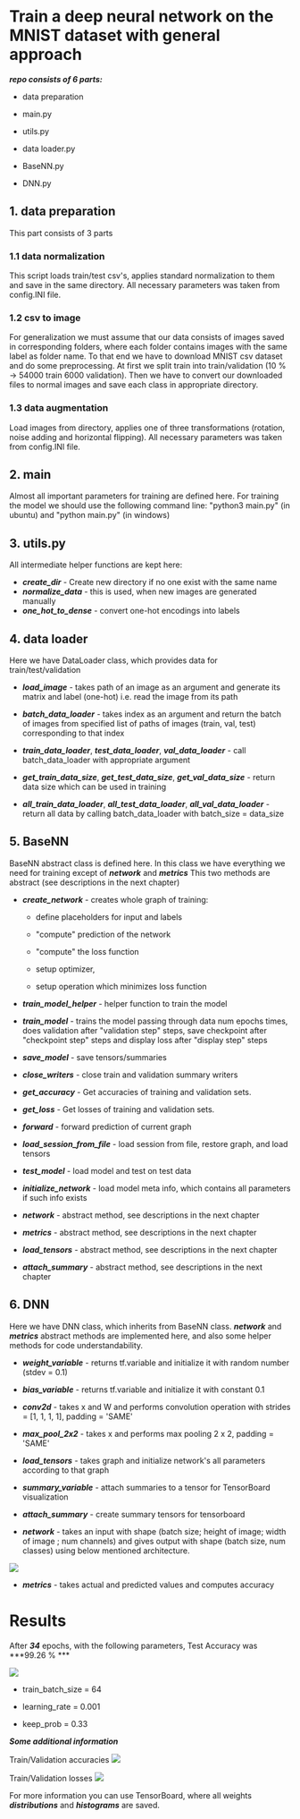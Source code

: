 # Train a deep neural network on the MNIST dataset with general approach

***repo consists of 6 parts:***

* data preparation

* main.py

* utils.py

* data loader.py

* BaseNN.py

* DNN.py

## 1. data preparation

This part consists of 3 parts

### 1.1 data normalization

This script loads train/test csv's, applies standard normalization to them and save in the same directory.
All necessary parameters was taken from config.INI file.

### 1.2 csv to image

For generalization we must assume that our data consists of images saved in corresponding folders, where each folder contains images with the same label as folder name. To that end we have to download MNIST csv dataset and do some preprocessing. At first we split train into train/validation (10 % -> 54000 train 6000 validation). Then we have to convert our downloaded files to normal images and save each class in appropriate directory.

### 1.3 data augmentation

Load images from directory, applies one of three transformations (rotation, noise adding and horizontal flipping).
All necessary parameters was taken from config.INI file.

## 2. main

Almost all important parameters for training are defined here. For training the model we should use the following command line: "python3 main.py" (in ubuntu) and "python main.py" (in windows)

## 3. utils.py

All intermediate helper functions are kept here:

* ***create_dir*** - Create new directory if no one exist with the same name
* ***normalize_data*** - this is used, when new images are generated manually
* ***one_hot_to_dense*** - convert one-hot encodings into labels

## 4. data loader

Here we have DataLoader class, which provides data for train/test/validation

* ***load_image*** - takes path of an image as an argument and generate its matrix and label (one-hot) i.e. read the image from its path

* ***batch_data_loader*** - takes index as an argument and return the batch of images from specified list of paths of images (train, val, test) corresponding to that index

* ***train_data_loader***, ***test_data_loader***, ***val_data_loader*** - call batch_data_loader with appropriate argument

* ***get_train_data_size***, ***get_test_data_size***, ***get_val_data_size*** - return data size which can be used in training

* ***all_train_data_loader***, ***all_test_data_loader***, ***all_val_data_loader*** - return all data by calling batch_data_loader with batch_size = data_size

## 5. BaseNN

BaseNN abstract class is defined here. In this class we have everything we need for training except of ***network*** and ***metrics***
This two methods are abstract (see descriptions in the next chapter)

* ***create_network*** - creates whole graph of training:

    * define placeholders for input and labels

    * "compute" prediction of the network

    * "compute" the loss function

    * setup optimizer,

    * setup operation which minimizes loss function

* ***train_model_helper*** - helper function to train the model

* ***train_model*** - trains the model passing through data num epochs times, does validation after "validation step" steps, save checkpoint after "checkpoint step" steps and display loss after "display step" steps

* ***save_model*** - save tensors/summaries

* ***close_writers*** - close train and validation summary writers

* ***get_accuracy*** - Get accuracies of training and validation sets.

* ***get_loss*** - Get losses of training and validation sets.

* ***forward*** - forward prediction of current graph

* ***load_session_from_file*** - load session from file, restore graph, and load tensors

* ***test_model*** - load model and test on test data

* ***initialize_network*** - load model meta info, which contains all parameters if such info exists

* ***network*** - abstract method, see descriptions in the next chapter

* ***metrics*** - abstract method, see descriptions in the next chapter

* ***load_tensors*** - abstract method, see descriptions in the next chapter

* ***attach_summary*** - abstract method, see descriptions in the next chapter

## 6. DNN

Here we have DNN class, which inherits from BaseNN class. ***network*** and ***metrics*** abstract methods are implemented here, and also some helper methods for code understandability.

* ***weight_variable*** - returns tf.variable and initialize it with random number (stdev = 0.1)

* ***bias_variable*** - returns tf.variable and initialize it with constant 0.1

* ***conv2d*** - takes x and W and performs convolution operation with strides = [1, 1, 1, 1], padding = 'SAME'

* ***max_pool_2x2*** - takes x and performs max pooling 2 x 2, padding = 'SAME'

* ***load_tensors*** - takes graph and initialize network's all parameters according to that graph

* ***summary_variable*** - attach summaries to a tensor for TensorBoard visualization

* ***attach_summary*** - create summary tensors for tensorboard

* ***network*** - takes an input with shape (batch size; height of image; width of image ; num channels) and gives output with shape (batch size, num classes) using below mentioned architecture.

![](_assets/nn_1_30-10-2019_01-48-27_train.png)

* ***metrics*** - takes actual and predicted values and computes accuracy


# Results

After ***34*** epochs, with the following parameters, Test Accuracy was ***99.26 % ***

![](_assets/prediction.png)

* train_batch_size = 64

* learning_rate = 0.001

* keep_prob = 0.33

***Some additional information***

Train/Validation accuracies
![](_assets/accuracy.png)

Train/Validation losses
![](_assets/loss.png)

For more information you can use TensorBoard, where all weights ***distributions*** and ***histograms*** are saved.
